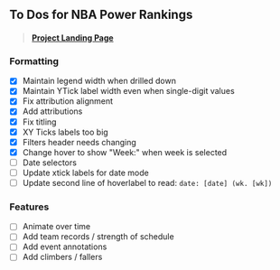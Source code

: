 ## To Dos for NBA Power Rankings

> #### [Project Landing Page](https://github.com/keegangm/nba-power-rankings)

### Formatting
- [x] Maintain legend width when drilled down
- [x] Maintain YTick label width even when single-digit values
- [x] Fix attribution alignment
- [x] Add attributions
- [x] Fix titling
- [x] XY Ticks labels too big
- [x] Filters header needs changing
- [x] Change hover to show "Week:" when week is selected
- [ ] Date selectors
- [ ] Update xtick labels for date mode
- [ ] Update second line of hoverlabel to read: `date: [date] (wk. [wk])`
 
### Features
- [ ] Animate over time
- [ ] Add team records / strength of schedule
- [ ] Add event annotations
- [ ] Add climbers / fallers
